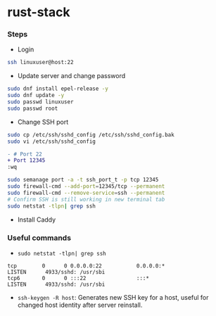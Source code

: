 # rust-stack
### Steps
- Login
```bash
ssh linuxuser@host:22
```
- Update server and change password
```bash
sudo dnf install epel-release -y
sudo dnf update -y
sudo passwd linuxuser
sudo passwd root
```
<!-- TODO -->
- Change SSH port
```bash
sudo cp /etc/ssh/sshd_config /etc/ssh/sshd_config.bak
sudo vi /etc/ssh/sshd_config
```
```diff
- # Port 22
+ Port 12345
:wq
```
```bash
sudo semanage port -a -t ssh_port_t -p tcp 12345
sudo firewall-cmd --add-port=12345/tcp --permanent
sudo firewall-cmd --remove-service=ssh --permanent
# Confirm SSH is still working in new terminal tab
sudo netstat -tlpn| grep ssh
```
- Install Caddy
<!-- TODO -->


### Useful commands
- `sudo netstat -tlpn| grep ssh`
```
tcp        0      0 0.0.0.0:22           0.0.0.0:*               LISTEN      4933/sshd: /usr/sbi
tcp6       0      0 :::22                :::*                    LISTEN      4933/sshd: /usr/sbi
```
- `ssh-keygen -R host`: Generates new SSH key for a host, useful for changed host identity after server reinstall.
